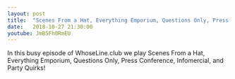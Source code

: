 ```yaml
---
layout: post
title:  "Scenes From a Hat, Everything Emporium, Questions Only, Press Conference, Infomercial, and Party Quirks"
date:   2018-10-27 21:30:00
youtube: JmB5Fh0RmEU
---
```


In this busy episode of WhoseLine.club we play Scenes From a Hat, Everything Emporium, Questions Only, Press Conference, Infomercial, and Party Quirks!
